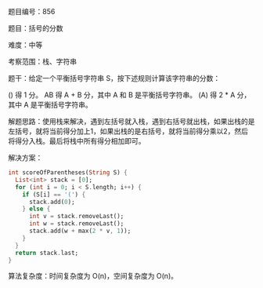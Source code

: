 题目编号：856

题目：括号的分数

难度：中等

考察范围：栈、字符串

题干：给定一个平衡括号字符串 S，按下述规则计算该字符串的分数：

() 得 1 分。
AB 得 A + B 分，其中 A 和 B 是平衡括号字符串。
(A) 得 2 * A 分，其中 A 是平衡括号字符串。

解题思路：使用栈来解决，遇到左括号就入栈，遇到右括号就出栈，如果出栈的是左括号，就将当前得分加上1，如果出栈的是右括号，就将当前得分乘以2，然后将得分入栈。最后将栈中所有得分相加即可。

解决方案：

```dart
int scoreOfParentheses(String S) {
  List<int> stack = [0];
  for (int i = 0; i < S.length; i++) {
    if (S[i] == '(') {
      stack.add(0);
    } else {
      int v = stack.removeLast();
      int w = stack.removeLast();
      stack.add(w + max(2 * v, 1));
    }
  }
  return stack.last;
}
```

算法复杂度：时间复杂度为 O(n)，空间复杂度为 O(n)。